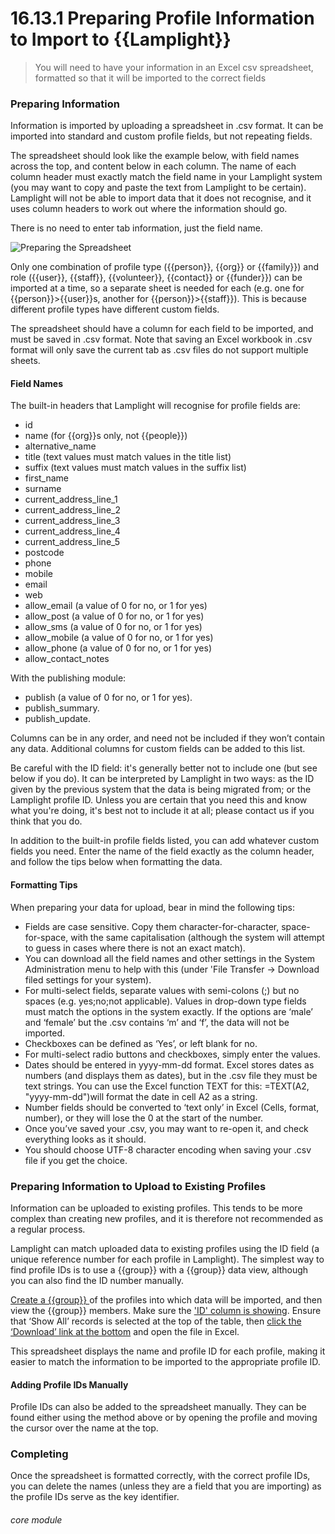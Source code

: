 # 16.13.1 <i class="fas fa-exchange-alt"></i> Preparing Profile Information to Import to {{Lamplight}}

> You will need to have your information in an Excel csv spreadsheet, formatted so that it will be imported to the correct fields



### Preparing Information

Information is imported by uploading a spreadsheet in .csv format. It can be imported into standard and custom profile fields, but not repeating fields. 

The spreadsheet should look like the example below, with field names across the top, and content below in each column.  The name of each column header must exactly match the field name in your Lamplight system (you may want to copy and paste the text from Lamplight to be certain). Lamplight will not be able to import data that it does not recognise, and it uses column headers to work out where the information should go. 

There is no need to enter tab information, just the field name. 

![Preparing the Spreadsheet](16.13.1a.png)


Only one combination of profile type ({{person}}, {{org}} or {{family}}) and role ({{user}}, {{staff}}, {{volunteer}}, {{contact}} or {{funder}}) can be imported at a time, so a separate sheet is needed for each (e.g. one for {{person}}>{{user}}s, another for {{person}}>{{staff}}).  This is because different profile types have different custom fields.

The spreadsheet should have a column for each field to be imported, and must be saved in .csv format. Note that saving an Excel workbook in .csv format will only save the current tab as .csv files do not support multiple sheets.


#### Field Names

The built-in headers that Lamplight will recognise for profile fields are:

- id
- name (for {{org}}s only, not {{people}})
- alternative_name
- title (text values must match values in the title list)
- suffix (text values must match values in the suffix list)
- first_name
- surname
- current_address_line_1 
- current_address_line_2 
- current_address_line_3 
- current_address_line_4 
- current_address_line_5 
- postcode
- phone
- mobile
- email
- web
- allow_email (a value of 0 for no, or 1 for yes)
- allow_post (a value of 0 for no, or 1 for yes)
- allow_sms (a value of 0 for no, or 1 for yes)
- allow_mobile (a value of 0 for no, or 1 for yes)
- allow_phone (a value of 0 for no, or 1 for yes)
- allow_contact_notes

With the publishing module:

- publish (a value of 0 for no, or 1 for yes).
- publish_summary.
- publish_update.


Columns can be in any order, and need not be included if they won’t contain any data. Additional columns for custom fields can be added to this list. 

Be careful with the ID field: it's generally better not to include one (but see below if you do).  It can be interpreted by Lamplight in two ways: as the ID given by the previous system that the data is being migrated from; or the Lamplight profile ID.  Unless you are certain that you need this and know what you're doing, it's best not to include it at all; please contact us if you think that you do.  

In addition to the built-in profile fields listed, you can add whatever custom fields you need.  Enter the name of the field exactly as the column header, and follow the tips below when formatting the data.

#### Formatting Tips  

When preparing your data for upload, bear in mind the following tips: 

- Fields are case sensitive. Copy them character-for-character, space-for-space, with the same capitalisation (although the system will attempt to guess in cases where there is not an exact match).
- You can download all the field names and other settings in the System Administration menu to help with this (under 'File Transfer -> Download filed settings for your system).
- For multi-select fields, separate values with semi-colons (;) but no spaces (e.g. yes;no;not applicable). Values in drop-down type fields must match the options in the system exactly. If the options are ‘male’ and ‘female’ but the .csv contains ‘m’ and ‘f’, the data will not be imported.
- Checkboxes can be defined as ‘Yes’, or left blank for no.
- For multi-select radio buttons and checkboxes, simply enter the values.
- Dates should be entered in yyyy-mm-dd format. Excel stores dates as numbers (and displays them as dates), but in the .csv file they must be text strings. You can use the Excel function TEXT for this: =TEXT(A2, "yyyy-mm-dd")will format the date in cell A2 as a string.
- Number fields should be converted to ‘text only’ in Excel (Cells, format, number), or they will lose the 0 at the start of the number.
- Once you’ve saved your .csv, you may want to re-open it, and check everything looks as it should. 
- You should choose UTF-8 character encoding when saving your .csv file if you get the choice.

### Preparing Information to Upload to Existing Profiles

Information can be uploaded to existing profiles. This tends to be more complex than creating new profiles, and it is therefore not recommended as a regular process.

Lamplight can match uploaded data to existing profiles using the ID field (a unique reference number for each profile in Lamplight). The simplest way to find profile IDs is to use a {{group}} with a {{group}} data view, although you can also find the ID number manually.


[Create a {{group}} ](/help/index/p/12) of the profiles into which data will be imported, and then view the {{group}} members.  Make sure the ['ID' column is showing](/help/index/p/3.5.3).  Ensure that ‘Show All’ records is selected at the top of the table, then [click the ‘Download’ link at the bottom](/help/index/p/3.5.4) and open the file in Excel.
 
This spreadsheet displays the name and profile ID for each profile, making it easier to match the information to be imported to the appropriate profile ID.

#### Adding Profile IDs Manually
Profile IDs can also be added to the spreadsheet manually. They can be found either using the method above or by opening the profile and moving the cursor over the name at the top.


### Completing

Once the spreadsheet is formatted correctly, with the correct profile IDs, you can delete the names (unless they are a field that you are importing) as the profile IDs serve as the key identifier. 


###### core module
